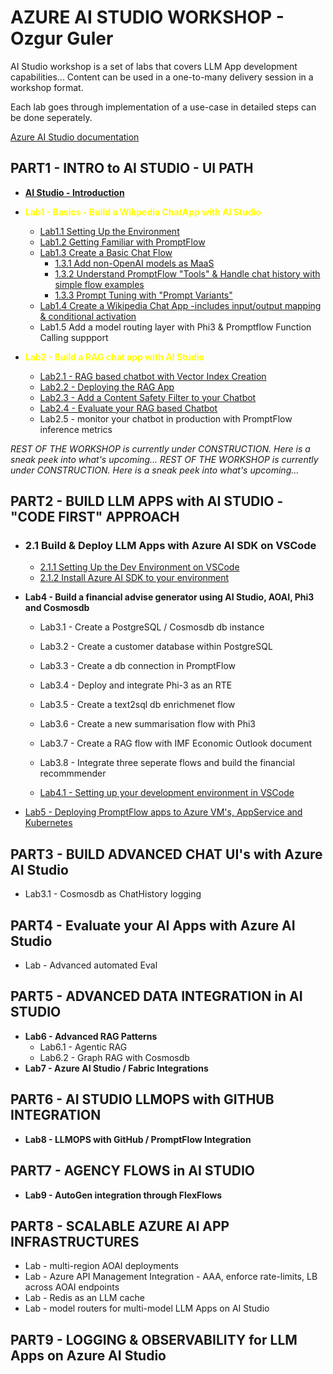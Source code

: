 # AZURE AI STUDIO WORKSHOP - Ozgur Guler

AI Studio workshop is a set of labs that covers LLM App development capabilities...
Content can be used in a one-to-many delivery session in a workshop format.

Each lab goes through implementation of a use-case in detailed steps can be done seperately.

[Azure AI Studio documentation](https://learn.microsoft.com/en-us/azure/ai-studio/what-is-ai-studio?tabs=home)


##  PART1 - INTRO to AI STUDIO - UI PATH 
- [**AI Studio - Introduction**](./Labs/Lab0%20-%20Introduction%20to%20PromptFlow%20&%20AIStudio/AI%20Studio-GettingStarted.md)

- <span style="color: yellow;">**Lab1 - Basics - Build a Wikpedia ChatApp with AI Studio** </span>
    - [Lab1.1 Setting Up the Environment](./Labs/Lab1%20-%20WikiPediaChatApp/1.1SettingUptheEnv.md)
    - [Lab1.2 Getting Familiar with PromptFlow](/Labs/Lab1%20-%20WikiPediaChatApp/1.2GettingFamiliarWithPromptFlow.md)
    - [Lab1.3 Create a Basic Chat Flow](/Labs/Lab1%20-%20WikiPediaChatApp/1.3CrateaBasicChatFlow.md)
        - [1.3.1 Add non-OpenAI models as MaaS](./Labs/Lab1%20-%20WikiPediaChatApp/1.3.1AddOpenWeightModelsasMaaS.md) 
        - [1.3.2 Understand PromptFlow "Tools" & Handle chat history with simple flow examples](./Labs/Lab1%20-%20WikiPediaChatApp/1.3.2BasicFlow.md)
        - [1.3.3 Prompt Tuning with "Prompt Variants"](./Labs/Lab1%20-%20WikiPediaChatApp/1.3.3PromptTuningwithPromptTool.md)
    - [Lab1.4 Create a Wikipedia Chat App -includes input/output mapping & conditional activation](/Labs/Lab1%20-%20WikiPediaChatApp/1.4CreateAWikiPediaChatApp.md)
    - Lab1.5 Add a model routing layer with Phi3 & Promptflow Function Calling suppport

- <span style="color:yellow"> **Lab2 - Build a RAG chat app with AI Studio</span>** 

    - [Lab2.1 - RAG based chatbot with Vector Index Creation](./Labs/Lab2%20-%20PersonalFinanceRecommender/2.1CreateVectorIndex.md)
    - [Lab2.2 - Deploying the RAG App](./Labs/Lab2%20-%20PersonalFinanceRecommender/2.2DeployingApp.md)
    - [Lab2.3 - Add a Content Safety Filter to your Chatbot](./Labs/Lab2%20-%20PersonalFinanceRecommender/2.3AzureAIContentSafety.md)
    - [Lab2.4 - Evaluate your RAG based Chatbot ](./Labs/Lab2%20-%20PersonalFinanceRecommender/2.4Eval.md)
    - Lab2.5 -  monitor your chatbot in production with PromptFlow inference metrics


*REST OF THE WORKSHOP is currently under CONSTRUCTION. Here is a sneak peek into what's upcoming...*
*REST OF THE WORKSHOP is currently under CONSTRUCTION. Here is a sneak peek into what's upcoming...*




##  PART2  - BUILD LLM APPS with AI STUDIO - "CODE FIRST" APPROACH 
- ### **2.1 Build & Deploy LLM Apps with Azure AI SDK on VSCode**
    - [2.1.1 Setting Up the Dev Environment on VSCode](./Labs/PART2%20/1-CodeFirstDev/1-EnvSetup.md)
    - [2.1.2 Install Azure AI SDK to your environment](./Labs/PART2%20/1-CodeFirstDev/2-AzureAISDK.md)


- **Lab4 - Build a financial advise generator using AI Studio, AOAI, Phi3 and Cosmosdb**
    - Lab3.1 - Create a PostgreSQL / Cosmosdb db instance 
    - Lab3.2 - Create a customer database within PostgreSQL 
    - Lab3.3 - Create a db connection in PromptFlow 
    - Lab3.4 - Deploy and integrate Phi-3 as an RTE 
    - Lab3.5 - Create a text2sql db enrichmenet flow 
    - Lab3.6 - Create a new summarisation flow with Phi3 
    - Lab3.7 - Create a RAG flow with IMF Economic Outlook document 
    - Lab3.8 - Integrate three seperate flows and build the financial recommmender 

     - [Lab4.1 - Setting up your development environment in VSCode](./Labs/Lab4%20-%20CodeFirstDev/4.1%20EnvSetup.md)
- [Lab5 - Deploying PromptFlow apps to Azure VM's, AppService and Kubernetes](./)

## PART3 - BUILD ADVANCED CHAT UI's with Azure AI Studio 
- Lab3.1 - Cosmosdb as ChatHistory logging
## PART4 - Evaluate your AI Apps with Azure AI Studio 
- Lab - Advanced automated Eval 

## PART5 - ADVANCED DATA INTEGRATION in AI STUDIO 
- **Lab6 - Advanced RAG Patterns**
    - Lab6.1 - Agentic RAG 
    - Lab6.2 - Graph RAG with Cosmosdb 
- **Lab7 - Azure AI Studio / Fabric Integrations**

## PART6 - AI STUDIO LLMOPS with GITHUB INTEGRATION  
- **Lab8 - LLMOPS with GitHub / PromptFlow Integration**

## PART7 - AGENCY FLOWS in AI STUDIO  
- **Lab9 - AutoGen integration through FlexFlows**

## PART8 - SCALABLE AZURE AI APP INFRASTRUCTURES 
- Lab - multi-region AOAI deployments 
- Lab - Azure API Management Integration - AAA, enforce rate-limits, LB across AOAI endpoints 
- Lab - Redis as an LLM cache 
- Lab - model routers for multi-model LLM Apps on AI Studio 

## PART9 - LOGGING & OBSERVABILITY for LLM Apps on Azure AI Studio 